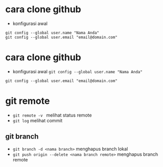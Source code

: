 

# cara clone github 
 - konfigurasi awal
```
git config --global user.name "Nama Anda"
git config --global user.email "email@domain.com"
```


# cara clone github
 - konfigurasi awal
```git config --global user.name "Nama Anda"```

```git config --global user.email "email@domain.com"```



# git remote

- ```git remote -v ``` melihat status remote
- ```git log``` melihat commit 

## git branch
- ```git branch -d <nama branch>``` menghapus branch lokal
- ```git push origin --delete <nama branch remote>``` menghapus branch remote